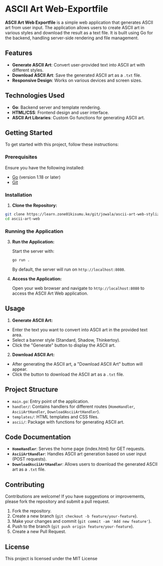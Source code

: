 # ASCII Art Web-Exportfile

**ASCII Art Web Exportfile** is a simple web application that generates ASCII art from user input. The application allows users to create ASCII art in various styles and download the result as a text file. It is built using Go for the backend, handling server-side rendering and file management.

## Features

- **Generate ASCII Art**: Convert user-provided text into ASCII art with different styles.
- **Download ASCII Art**: Save the generated ASCII art as a `.txt` file.
- **Responsive Design**: Works on various devices and screen sizes.

## Technologies Used

- **Go**: Backend server and template rendering.
- **HTML/CSS**: Frontend design and user interface.
- **ASCII Art Libraries**: Custom Go functions for generating ASCII art.

## Getting Started

To get started with this project, follow these instructions:

### Prerequisites

Ensure you have the following installed:
- [Go](https://golang.org/dl/) (version 1.18 or later)
- [Git](https://git-scm.com/book/en/v2/Getting-Started-Installing-Git)

### Installation

1. **Clone the Repository:**

```bash
git clone https://learn.zone01kisumu.ke/git/jowala/ascii-art-web-stylize.git
cd ascii-art-web
```

### Running the Application

3. **Run the Application:**

    Start the server with:

    ```bash
    go run .
    ```

    By default, the server will run on `http://localhost:8080`.

4. **Access the Application:**

    Open your web browser and navigate to `http://localhost:8080` to access the ASCII Art Web application.

## Usage

1. **Generate ASCII Art:**

- Enter the text you want to convert into ASCII art in the provided text area.
- Select a banner style (Standard, Shadow, Thinkertoy).
- Click the "Generate" button to display the ASCII art.

2. **Download ASCII Art:**

- After generating the ASCII art, a "Download ASCII Art" button will appear.
- Click the button to download the ASCII art as a `.txt` file.

## Project Structure

- `main.go`: Entry point of the application.
- `handler/`: Contains handlers for different routes (`HomeHandler`, `AsciiArtHandler`, `DownloadAsciiArtHandler`).
- `templates/`: HTML templates and CSS files.
- `ascii/`: Package with functions for generating ASCII art.

## Code Documentation

- **`HomeHandler`**: Serves the home page (index.html) for GET requests.
- **`AsciiArtHandler`**: Handles ASCII art generation based on user input (POST requests).
- **`DownloadAsciiArtHandler`**: Allows users to download the generated ASCII art as a `.txt` file.

## Contributing

Contributions are welcome! If you have suggestions or improvements, please fork the repository and submit a pull request.

1. Fork the repository.
2. Create a new branch (`git checkout -b feature/your-feature`).
3. Make your changes and commit (`git commit -am 'Add new feature'`).
4. Push to the branch (`git push origin feature/your-feature`).
5. Create a new Pull Request.

## License

This project is licensed under the MIT License
